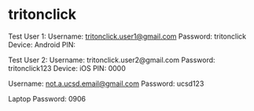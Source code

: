 # tritonclick
Test User 1: 
Username: tritonclick.user1@gmail.com 
Password: tritonclick 
Device: Android
PIN: 
<tr>
Test User 2: 
Username: tritonclick.user2@gmail.com 
Password: tritonclick123 
Device: iOS
PIN: 0000
<tr>
  
Username: not.a.ucsd.email@gmail.com
Password: ucsd123
<tr>
  
Laptop Password: 0906
